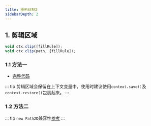 ```yaml
---
title: 图形绘制2
sidebarDepth: 2
---
```


## 1. 剪辑区域

```javascript
void ctx.clip([fillRule]);
void ctx.clip(path, [fillRule]);
```

### 1.1 方法一
* [完整代码](https://github.com/xiuhonglee/summary/blob/master/docs/.vuepress/components/Canvas/d17.vue)
<Canvas-d17/>

::: tip
剪辑区域会保留在上下文变量中，使用时建议使用`context.save()`及`context.restore()`包裹起来。
:::

### 1.2 方法二

<Canvas-d18/>

::: tip
`new Path2D`兼容性[参考](https://developer.mozilla.org/en-US/docs/Web/API/Path2D)
:::